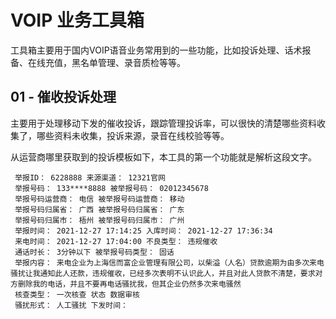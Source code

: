 # VOIP 业务工具箱

工具箱主要用于国内VOIP语音业务常用到的一些功能，比如投诉处理、话术报备、在线充值，黑名单管理、录音质检等等。

## 01 - 催收投诉处理

主要用于处理移动下发的催收投诉，跟踪管理投诉率，可以很快的清楚哪些资料收集了，哪些资料未收集，投诉来源，录音在线校验等等。

从运营商哪里获取到的投诉模板如下，本工具的第一个功能就是解析这段文字。
```
 举报ID： 6228888 来源渠道： 12321官网
 举报号码： 133****8888 被举报号码： 02012345678
 举报号码运营商： 电信 被举报号码运营商： 移动
 举报号码归属省： 广西 被举报号码归属省： 广东
 举报号码归属市： 梧州 被举报号码归属市： 广州
 举报时间： 2021-12-27 17:14:25 入库时间： 2021-12-27 17:36:34
 来电时间： 2021-12-27 17:04:00 不良类型： 违规催收
 通话时长： 3分钟以下 被举报号码类型： 固话
 举报内容： 来电企业为上海信而富企业管理有限公司，以柴溢（人名）贷款逾期为由多次来电骚扰让我通知此人还款，违规催收，已经多次表明不认识此人，并且对此人贷款不清楚，要求对方删除我的电话，并且不要再电话骚扰我，但其企业仍然多次来电骚然
 核查类型： 一次核查 状态 数据审核
 骚扰形式： 人工骚扰 下发时间：
```
